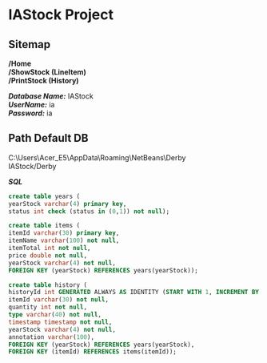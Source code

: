 # IAStock Project  

## Sitemap
**/Home**  
**/ShowStock (LineItem)**  
**/PrintStock (History)**  

***Database Name:*** IAStock  
***UserName:*** ia  
***Password:*** ia 

## Path Default DB
C:\Users\Acer_E5\AppData\Roaming\NetBeans\Derby  
IAStock/Derby  

***SQL***
```sql
create table years (
yearStock varchar(4) primary key,
status int check (status in (0,1)) not null);
```
```sql
create table items (
itemId varchar(30) primary key,
itemName varchar(100) not null,
itemTotal int not null,
price double not null,
yearStock varchar(4) not null,
FOREIGN KEY (yearStock) REFERENCES years(yearStock));
```
```sql
create table history (
historyId int GENERATED ALWAYS AS IDENTITY (START WITH 1, INCREMENT BY 1) primary key,
itemId varchar(30) not null,
quantity int not null,
type varchar(40) not null,
timestamp timestamp not null,
yearStock varchar(4) not null,
annotation varchar(100),
FOREIGN KEY (yearStock) REFERENCES years(yearStock),
FOREIGN KEY (itemId) REFERENCES items(itemId));
```
